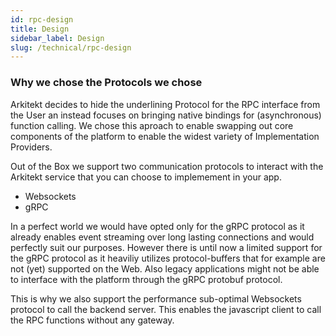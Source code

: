 ```yaml
---
id: rpc-design
title: Design
sidebar_label: Design
slug: /technical/rpc-design
---
```


### Why we chose the Protocols we chose

Arkitekt decides to hide the underlining Protocol for the RPC interface from the User an instead focuses on bringing native bindings for (asynchronous) function calling. 
We chose this aproach to enable swapping out core components of the platform to enable the widest variety of Implementation Providers.

Out of the Box we support two communication protocols to interact with the Arkitekt service
that you can choose to implemement in your app.

- Websockets
- gRPC

In a perfect world we would have opted only for the gRPC protocol as it already enables event streaming over long lasting connections and would perfectly suit our purposes. However 
there is until now a limited support for the gRPC protocol as it heaviliy utilizes protocol-buffers that for example are not (yet) supported on the Web. Also legacy applications might not
be able to interface with the platform through the gRPC protobuf protocol.

This is why we also support the performance sub-optimal Websockets protocol to call the backend server. This enables the javascript client to call the RPC functions without any gateway.
